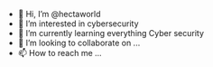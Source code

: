 - 👋 Hi, I’m @hectaworld
- 👀 I’m interested in cybersecurity
- 🌱 I’m currently learning everything Cyber security
- 💞️ I’m looking to collaborate on ...
- 📫 How to reach me ...

<!---
hectaworld/hectaworld is a ✨ special ✨ repository because its `README.md` (this file) appears on your GitHub profile.
You can click the Preview link to take a look at your changes.
--->
